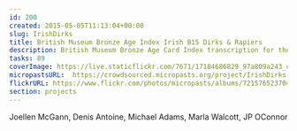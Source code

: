 ```yaml
---
id: 200
created: 2015-05-05T11:13:04+00:00
slug: IrishDirks
title: British Museum Bronze Age Index Irish B15 Dirks & Rapiers
description: British Museum Bronze Age Card Index transcription for the Irish Dirks drawer.
tasks: 89
coverImage: https://live.staticflickr.com/7671/17184686829_97a809a243_c.jpg
micropastsURL:  https://crowdsourced.micropasts.org/project/IrishDirks
flickrURL: https://www.flickr.com/photos/micropasts/albums/72157652370429545
section: projects
---
```

Joellen McGann, Denis Antoine, Michael Adams, Marla Walcott, JP OConnor
